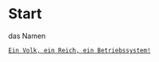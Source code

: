 # Start
das Namen


[`Ein Volk, ein Reich, ein Betriebssystem!`](https://mainstream0815.github.io/Start/)
